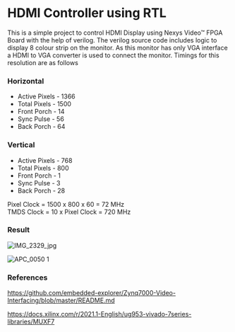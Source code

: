 # HDMI Controller using RTL


This is a simple project to control HDMI Display using Nexys Video™ FPGA Board with the help of verilog.
The verilog source code includes logic to display 8 colour strip on the monitor. 
As this monitor has only VGA interface a HDMI to VGA converter is used to connect the monitor.
Timings for this resolution are as follows

### Horizontal

* Active Pixels - 1366
* Total Pixels  - 1500
* Front Porch   - 14
* Sync Pulse    - 56
* Back Porch    - 64

### Vertical

* Active Pixels - 768
* Total Pixels  - 800
* Front Porch   - 1
* Sync Pulse    - 3
* Back Porch    - 28

Pixel Clock = 1500 x 800 x 60 = 72 MHz</br>
TMDS Clock = 10 x Pixel Clock = 720 MHz

### Result

![IMG_2329_jpg](https://user-images.githubusercontent.com/68816726/216078311-fa2a162c-5d3a-4669-9978-7b8be8abfcdf.JPG)

![APC_0050 1](https://user-images.githubusercontent.com/68816726/216082270-f0da2637-c837-426f-af41-bd6bd55ab857.jpg)




### References

https://github.com/embedded-explorer/Zynq7000-Video-Interfacing/blob/master/README.md

https://docs.xilinx.com/r/2021.1-English/ug953-vivado-7series-libraries/MUXF7
